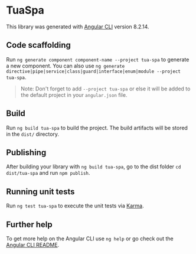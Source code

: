 # TuaSpa

This library was generated with [Angular CLI](https://github.com/angular/angular-cli) version 8.2.14.

## Code scaffolding

Run `ng generate component component-name --project tua-spa` to generate a new component. You can also use `ng generate directive|pipe|service|class|guard|interface|enum|module --project tua-spa`.
> Note: Don't forget to add `--project tua-spa` or else it will be added to the default project in your `angular.json` file. 

## Build

Run `ng build tua-spa` to build the project. The build artifacts will be stored in the `dist/` directory.

## Publishing

After building your library with `ng build tua-spa`, go to the dist folder `cd dist/tua-spa` and run `npm publish`.

## Running unit tests

Run `ng test tua-spa` to execute the unit tests via [Karma](https://karma-runner.github.io).

## Further help

To get more help on the Angular CLI use `ng help` or go check out the [Angular CLI README](https://github.com/angular/angular-cli/blob/master/README.md).
